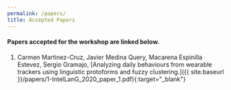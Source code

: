 ```yaml
---
permalink: /papers/
title: Accepted Papers
---
```


#### Papers accepted for the workshop are linked below.

1. Carmen Martinez-Cruz, Javier Medina Query, Macarena Espinilla Estevez, Sergio Gramajo, [Analyzing daily behaviours from wearable trackers using linguistic protoforms and fuzzy clustering.]({{ site.baseurl }}/papers/1-IntelLanG_2020_paper_1.pdf){:target="_blank"}

